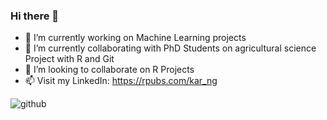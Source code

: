 ### Hi there 👋

- 🔭 I’m currently working on Machine Learning projects
- 🌱 I’m currently collaborating with PhD Students on agricultural science Project with R and Git
- 👯 I’m looking to collaborate on R Projects 
- 📫 Visit my LinkedIn: https://rpubs.com/kar_ng

<!--
**KAR-NG/KAR-NG** is a ✨ _special_ ✨ repository because its `README.md` (this file) appears on your GitHub profile.
-->

![github](https://user-images.githubusercontent.com/81752452/132992605-731e5d56-233f-4424-89f4-5312e062c5d6.png)


